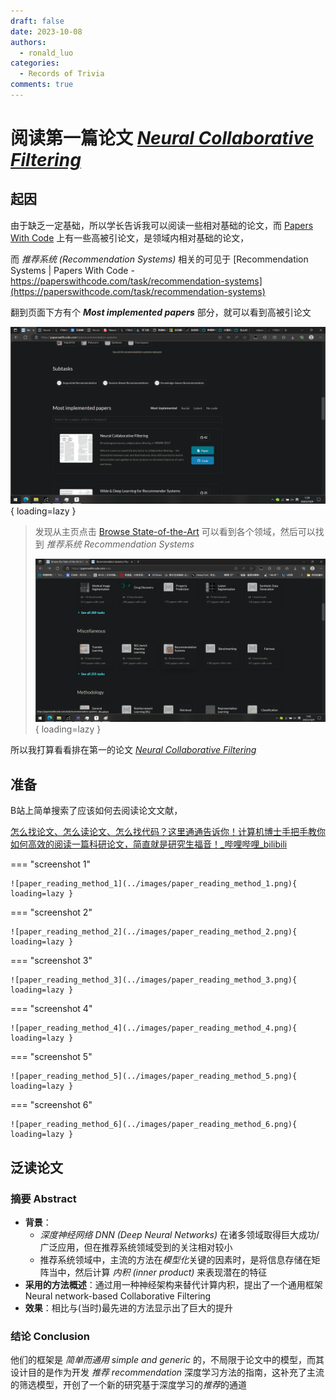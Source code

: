 ```yaml
---
draft: false
date: 2023-10-08
authors:
  - ronald_luo
categories:
  - Records of Trivia
comments: true
---
```


# 阅读第一篇论文 [*Neural Collaborative Filtering*](https://paperswithcode.com/paper/neural-collaborative-filtering)

## 起因

由于缺乏一定基础，所以学长告诉我可以阅读一些相对基础的论文，而 [Papers With Code](https://paperswithcode.com/) 上有一些高被引论文，是领域内相对基础的论文，

而 *推荐系统 (Recommendation Systems)* 相关的可见于 [Recommendation Systems | Papers With Code - https://paperswithcode.com/task/recommendation-systems](https://paperswithcode.com/task/recommendation-systems)

<!-- more -->

翻到页面下方有个 ***Most implemented papers*** 部分，就可以看到高被引论文

![most_implemented_papers](../images/most_implemented_papers.png){ loading=lazy }

>   发现从主页点击 [Browse State-of-the-Art](https://paperswithcode.com/sota) 可以看到各个领域，然后可以找到 *推荐系统 Recommendation Systems* 
>
>   ![browse_state-of-the-art](../images/browse_state-of-the-art.png){ loading=lazy }

所以我打算看看排在第一的论文 [*Neural Collaborative Filtering*](https://paperswithcode.com/paper/neural-collaborative-filtering)

## 准备

B站上简单搜索了应该如何去阅读论文文献，

[怎么找论文、怎么读论文、怎么找代码？这里通通告诉你！计算机博士手把手教你如何高效的阅读一篇科研论文，简直就是研究生福音！_哔哩哔哩_bilibili](https://www.bilibili.com/video/BV1ZM411C7cz)

=== "screenshot 1"

    ![paper_reading_method_1](../images/paper_reading_method_1.png){ loading=lazy }

=== "screenshot 2"

    ![paper_reading_method_2](../images/paper_reading_method_2.png){ loading=lazy }

=== "screenshot 3"

    ![paper_reading_method_3](../images/paper_reading_method_3.png){ loading=lazy }

=== "screenshot 4"

    ![paper_reading_method_4](../images/paper_reading_method_4.png){ loading=lazy }

=== "screenshot 5"

    ![paper_reading_method_5](../images/paper_reading_method_5.png){ loading=lazy }

=== "screenshot 6"

    ![paper_reading_method_6](../images/paper_reading_method_6.png){ loading=lazy }

## 泛读论文

### 摘要 Abstract

-   **背景**：
    -   *深度神经网络 DNN (Deep Neural Networks)* 在诸多领域取得巨大成功/广泛应用，但在推荐系统领域受到的关注相对较小
    -   推荐系统领域中，主流的方法在*模型化*关键的因素时，是将信息存储在矩阵当中，然后计算 *内积 (inner product)* 来表现潜在的特征
-   **采用的方法概述**：通过用一种神经架构来替代计算内积，提出了一个通用框架 Neural network-based Collaborative Filtering
-   **效果**：相比与(当时)最先进的方法显示出了巨大的提升

### 结论 Conclusion

他们的框架是 *简单而通用 simple and generic* 的，不局限于论文中的模型，而其设计目的是作为开发 *推荐 recommendation* 深度学习方法的指南，这补充了主流的筛选模型，开创了一个新的研究基于深度学习的*推荐*的通道

